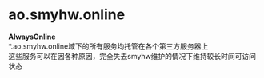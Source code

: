 # ao.smyhw.online
**AlwaysOnline**  
*.ao.smyhw.online域下的所有服务均托管在各个第三方服务器上  
这些服务可以在因各种原因，完全失去smyhw维护的情况下维持较长时间可访问状态
